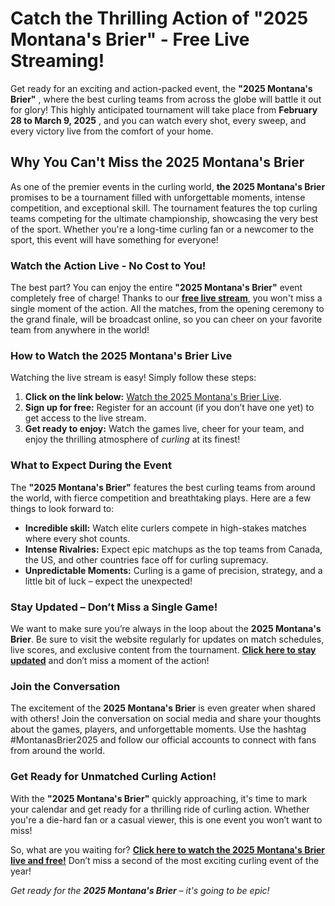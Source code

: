 # Catch the Thrilling Action of "2025 Montana's Brier" - Free Live Streaming!

Get ready for an exciting and action-packed event, the **"2025 Montana's Brier"** , where the best curling teams from across the globe will battle it out for glory! This highly anticipated tournament will take place from **February 28 to March 9, 2025** , and you can watch every shot, every sweep, and every victory live from the comfort of your home.

## Why You Can't Miss the 2025 Montana's Brier

As one of the premier events in the curling world, **the 2025 Montana's Brier** promises to be a tournament filled with unforgettable moments, intense competition, and exceptional skill. The tournament features the top curling teams competing for the ultimate championship, showcasing the very best of the sport. Whether you're a long-time curling fan or a newcomer to the sport, this event will have something for everyone!

### Watch the Action Live - No Cost to You!

The best part? You can enjoy the entire **"2025 Montana's Brier"** event completely free of charge! Thanks to our [**free live stream**](https://tinyurl.com/livestreamfreeo?st=2025montanasbrier&si=gh), you won't miss a single moment of the action. All the matches, from the opening ceremony to the grand finale, will be broadcast online, so you can cheer on your favorite team from anywhere in the world!

### How to Watch the 2025 Montana's Brier Live

Watching the live stream is easy! Simply follow these steps:

1. **Click on the link below:** [Watch the 2025 Montana's Brier Live](https://tinyurl.com/livestreamfreeo?st=2025montanasbrier&si=gh).
2. **Sign up for free:** Register for an account (if you don’t have one yet) to get access to the live stream.
3. **Get ready to enjoy:** Watch the games live, cheer for your team, and enjoy the thrilling atmosphere of _curling_ at its finest!

### What to Expect During the Event

The **"2025 Montana's Brier"** features the best curling teams from around the world, with fierce competition and breathtaking plays. Here are a few things to look forward to:

- **Incredible skill:** Watch elite curlers compete in high-stakes matches where every shot counts.
- **Intense Rivalries:** Expect epic matchups as the top teams from Canada, the US, and other countries face off for curling supremacy.
- **Unpredictable Moments:** Curling is a game of precision, strategy, and a little bit of luck – expect the unexpected!

### Stay Updated – Don’t Miss a Single Game!

We want to make sure you’re always in the loop about the **2025 Montana's Brier**. Be sure to visit the website regularly for updates on match schedules, live scores, and exclusive content from the tournament. [**Click here to stay updated**](https://tinyurl.com/livestreamfreeo?st=2025montanasbrier&si=gh) and don’t miss a moment of the action!

### Join the Conversation

The excitement of the **2025 Montana's Brier** is even greater when shared with others! Join the conversation on social media and share your thoughts about the games, players, and unforgettable moments. Use the hashtag #MontanasBrier2025 and follow our official accounts to connect with fans from around the world.

### Get Ready for Unmatched Curling Action!

With the **"2025 Montana's Brier"** quickly approaching, it's time to mark your calendar and get ready for a thrilling ride of curling action. Whether you're a die-hard fan or a casual viewer, this is one event you won’t want to miss!

So, what are you waiting for? [**Click here to watch the 2025 Montana's Brier live and free!**](https://tinyurl.com/livestreamfreeo?st=2025montanasbrier&si=gh) Don’t miss a second of the most exciting curling event of the year!

_Get ready for the **2025 Montana's Brier** – it's going to be epic!_
